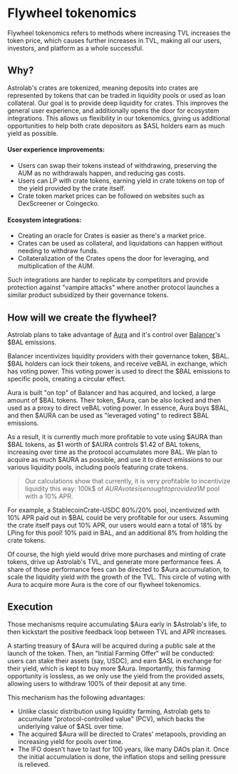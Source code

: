 # Flywheel tokenomics
Flywheel tokenomics refers to methods where increasing TVL increases the token price, which causes further increases in TVL, making all our users, investors, and platform as a whole successful.

## Why?
Astrolab's crates are tokenized, meaning deposits into crates are represented by tokens that can be traded in liquidity pools or used as loan collateral. Our goal is to provide deep liquidity for crates. This improves the general user experience, and additionally opens the door for ecosystem integrations. This allows us flexibility in our tokenomics, giving us additional opportunities to help both crate depositors as $ASL holders earn as much yield as possible.

#### User experience improvements:
- Users can swap their tokens instead of withdrawing, preserving the AUM as no withdrawals happen, and reducing gas costs.
- Users can LP with crate tokens, earning yield in crate tokens on top of the yield provided by the crate itself.
- Crate token market prices can be followed on websites such as DexScreener or Coingecko.

#### Ecosystem integrations:
- Creating an oracle for Crates is easier as there's a market price.
- Crates can be used as collateral, and liquidations can happen without needing to withdraw funds.
- Collateralization of the Crates opens the door for leveraging, and multiplication of the AUM.

Such integrations are harder to replicate by competitors and provide protection against "vampire attacks" where another protocol launches a similar product subsidized by their governance tokens.

## How will we create the flywheel?

Astrolab plans to take advantage of [Aura](https://aura.finance/) and it's control over [Balancer](https://balancer.fi/)'s $BAL emissions. 

Balancer incentivizes liquidity providers with their governance token, $BAL. $BAL holders can lock their tokens, and receive veBAL in exchange, which has voting power. This voting power is used to direct the $BAL emissions to specific pools, creating a circular effect.

Aura is built "on top" of Balancer and has acquired, and locked, a large amount of $BAL tokens. Their token, $Aura, can be also locked and then used as a proxy to direct veBAL voting power. In essence, Aura buys $BAL, and then $AURA can be used as "leveraged voting" to redirect $BAL emissions.

As a result, it is currently much more profitable to vote using $AURA than $BAL tokens, as $1 worth of $AURA controls $1.42 of BAL tokens, increasing over time as the protocol accumulates more BAL. We plan to acquire as much $AURA as possible, and use it to direct emissions to our various liquidity pools, including pools featuring crate tokens.

>Our calculations show that currently, it is very profitable to incentivize liquidity this way: 100k$ of $AURA votes is enough to provide a 1M$ pool with a 10% APR. 

For example, a StablecoinCrate-USDC 80%/20% pool, incentivized with 10% APR paid out in $BAL could be very profitable for our users. Assuming the crate itself pays out 10% APR, our users would earn a total of 18% by LPing for this pool! 10% paid in BAL, and an additional 8% from holding the crate tokens.

Of course, the high yield would drive more purchases and minting of crate tokens, drive up Astrolab's TVL, and generate more performance fees. A share of those performance fees can be directed to $Aura accumulation, to scale the liquidity yield with the growth of the TVL. This circle of voting with Aura to acquire more Aura is the core of our flywheel tokenomics.

## Execution

Those mechanisms require accumulating $Aura early in $Astrolab's life, to then kickstart the positive feedback loop between TVL and APR increases. 

A starting treasury of $Aura will be acquired during a public sale at the launch of the token. Then, an "Initial Farming Offer" will be conducted: users can stake their assets (say, USDC), and earn $ASL in exchange for their yield, which is kept to buy more $Aura. Importantly, this farming opportunity is lossless, as we only use the yield from the provided assets, allowing users to withdraw 100% of their deposit at any time.

This mechanism has the following advantages:
- Unlike classic distribution using liquidity farming, Astrolab gets to accumulate "protocol-controlled value" (PCV), which backs the underlying value of $ASL over time.
- The acquired $Aura will be directed to Crates' metapools, providing an increasing yield for pools over time.
- The IFO doesn't have to last for 100 years, like many DAOs plan it. Once the initial accumulation is done, the inflation stops and selling pressure is relieved.



